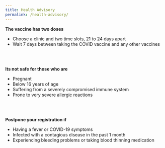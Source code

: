 ```yaml
---
title: Health Advisory
permalink: /health-advisory/
---
```

**The vaccine has two doses**
* Choose a clinic and two time slots, 21 to 24 days apart
* Wait 7 days between taking the COVID vaccine and any other vaccines
<br/>
<br/>

**Its not safe for those who are**
* Pregnant
* Below 16 years of age
* Suffering from a severely compromised immune system
* Prone to very severe allergic reactions
<br/>
<br/>

**Postpone your registration if**
* Having a fever or COVID-19 symptoms
* Infected with a contagious disease in the past 1 month
* Experiencing bleeding problems or taking blood thinning medication
